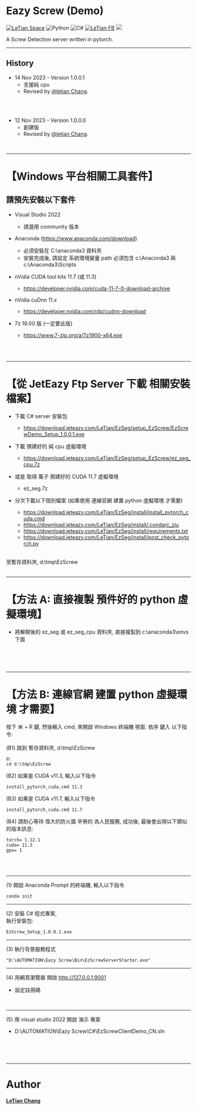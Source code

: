 # Eazy Screw (Demo)
[![LeTian Space](https://img.shields.io/badge/GitHub-100000?style=for-the-badge&logo=github&logoColor=white)](https://lloydztw.github.io/mysite/)
![Python](https://img.shields.io/badge/python-3670A0?style=for-the-badge&logo=python&logoColor=ffdd54)
![C#](https://img.shields.io/badge/c%23-%23239120.svg?style=for-the-badge&logo=c-sharp&logoColor=white)
[![LeTian FB](https://img.shields.io/badge/Facebook-1877F2?style=for-the-badge&logo=facebook&logoColor=white)](https://www.facebook.com/letian.chang)
[![](https://img.shields.io/badge/Gmail-D14836?style=for-the-badge&logo=gmail&logoColor=white)](mailto:lloydz.tw@gmail.com)

A Screw Detection server written in pytorch.

------------------------------------------------------------------

## History
- 14 Nov 2023 - Version 1.0.0.1
    - 支援純 cpu
    - Revised by [@letian Chang](https://lloydztw.github.io/mysite/).
<br>
<br>

- 12 Nov 2023 - Version 1.0.0.0
    - 創建版
    - Revised by [@letian Chang](https://lloydztw.github.io/mysite/).
<br>

------------------------------------------------------------------
# 【Windows 平台相關工具套件】
## 請預先安裝以下套件
- Visual Studio 2022
    - 請選用 community 版本

- Anaconda (https://www.anaconda.com/download)
    - 必須安裝在 C:\anaconda3 資料夾
    - 安裝完成後, 請設定 系統環境變量 path 必須包含 c:\Anaconda3 與 c:\Anaconda3\Scripts

- nVidia CUDA tool kits 11.7 (或 11.3)
    - https://developer.nvidia.com/cuda-11-7-0-download-archive

- nVidia cuDnn 11.x
    - https://developer.nvidia.com/rdp/cudnn-download

- 7z 19.00 版 (一定要此版)
    - https://www.7-zip.org/a/7z1900-x64.exe

<br/><br/>

------------------------------------------------------------------
# 【從 JetEazy Ftp Server 下載 相關安裝檔案】
- 下載 C# server 安裝包
    - https://download.jeteazy.com/LeTian/EzSeg/setup_EzScrew/EzScrewDemo_Setup_1.0.0.1.exe

- 下載 預建好的 純 cpu 虛擬環境
    - https://download.jeteazy.com/LeTian/EzSeg/setup_EzScrew/ez_seg_cpu.7z

- 或是 取得 萬子 預建好的 CUDA 11.7 虛擬環境
    - ez_seg.7z

- 分次下載以下個別檔案 (如果使用 連線官網 建置 python 虛擬環境 才需要)
    - https://download.jeteazy.com/LeTian/EzSeg/install/install_pytorch_cuda.cmd
    - https://download.jeteazy.com/LeTian/EzSeg/install/.condarc_zju
    - https://download.jeteazy.com/LeTian/EzSeg/install/requirements.txt
    - https://download.jeteazy.com/LeTian/EzSeg/install/post_check_pytorch.py

<br/>
至暫存資料夾, d:\tmp\EzScrew
<br/>
<br/>

------------------------------------------------------------------
# 【方法 A: 直接複製 預件好的 python 虛擬環境】
- 將解開後的 ez_seg 或 ez_seg_cpu 資料夾, 直接複製到
c:\anaconda3\envs 
下面
<br/>
<br/>
<br/>

------------------------------------------------------------------
# 【方法 B: 連線官網 建置 python 虛擬環境 才需要】
按下 &#8984; + R 鍵, 然後輸入 cmd, 來開啟 Windows 終端機 視窗.
依序 鍵入 以下指令: 
<br/>
<br/>
(B1) 跳到 暫存資料夾, d:\tmp\EzScrew
```
d:
cd d:\tmp\EzScrew
```
(B2) 如果是 CUDA v11.3, 輸入以下指令 <br/>     
```
install_pytorch_cuda.cmd 11.3
```
(B3) 如果是 CUDA v11.7, 輸入以下指令 <br/>  
```    
install_pytorch_cuda.cmd 11.7
```
(B4) 請耐心等待 偉大的防火牆 辛勞的 為人民服務, 成功後, 最後會出現以下類似的版本訊息:
```    
torch= 1.12.1
cuda= 11.3
gpu= 1
```
<br/>
<br/>

------------------------------------------------------------------
(1) 開啟 Anaconda Prompt 的終端機, 輸入以下指令

```
conda init
```

------------------------------------------------------------------
(2) 安裝 C# 程式專案,<br/>
    執行安裝包:

```
EzScrew_Setup_1.0.0.1.exe
```

------------------------------------------------------------------
(3) 執行背景服務程式

```
"D:\AUTOMATION\Eazy Screw\Bin\EzScrewServerStarter.exe"
```

------------------------------------------------------------------
(4) 用網頁瀏覽器 開啟 http://127.0.0.1:9001
- 設定註冊碼
<br/>

------------------------------------------------------------------
(5) 用 visual studio 2022 開啟 演示 專案
- D:\AUTOMATION\Eazy Screw\C#\EzScrewClientDemo_CN.sln
<br/>
<br/>
<br/>

------------------------------------------------------------------
# Author
**[LeTian Chang](mailto:lloydz.tw@gmail.com)**
<br/>
    
